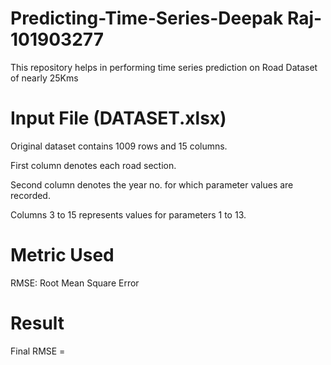 # Predicting-Time-Series-Deepak Raj-101903277
This repository helps in performing time series prediction on Road Dataset of nearly 25Kms

# Input File (DATASET.xlsx)
Original dataset contains 1009 rows and 15 columns.

 First column denotes each road section.
 
 Second column denotes the year no. for which parameter values are recorded.
 
 Columns 3 to 15 represents values for parameters 1 to 13.
 
# Metric Used
RMSE: Root Mean Square Error



# Result
Final RMSE = 
